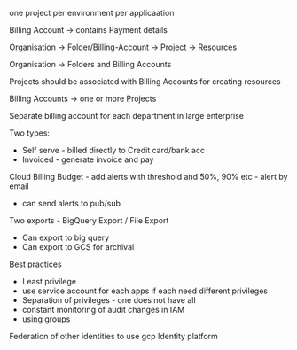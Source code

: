 one project per environment per applicaation

Billing Account -> contains Payment details

Organisation -> Folder/Billing-Account -> Project -> Resources

Organisation -> Folders and Billing Accounts

Projects should be associated with Billing Accounts for creating resources

Billing Accounts -> one or more Projects

Separate billing account for each department in large enterprise

Two types:
- Self serve - billed directly to Credit card/bank acc
- Invoiced - generate invoice and pay 


Cloud Billing Budget - add alerts with threshold and 50%, 90% etc - alert by email
- can send alerts to pub/sub

Two exports - BigQuery Export / File Export
- Can export to big query
- Can export to GCS for archival

Best practices
- Least privilege
- use service account for each apps if each need different privileges
- Separation of privileges - one does not have all
- constant monitoring of audit changes in IAM
- using groups 


Federation of other identities to use gcp
Identity platform